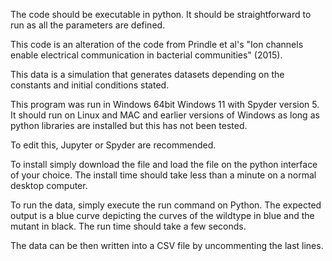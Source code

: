 The code should be executable in python. It should be straightforward to run as all the parameters are defined. 

This code is an alteration of the code from Prindle et al's "Ion channels enable electrical communication in bacterial communities" (2015).

This data is a simulation that generates datasets depending on the constants and initial conditions stated.

This program was run in Windows 64bit Windows 11 with Spyder version 5. It should run on Linux and MAC and earlier versions of Windows as long as python libraries are installed but this has not been tested.

To edit this, Jupyter or Spyder are recommended. 

To install simply download the file and load the file on the python interface of your choice.
The install time should take less than a minute on a normal desktop computer.

To run the data, simply execute the run command on Python.
The expected output is a blue curve depicting the curves of the wildtype in blue and the mutant in black. The run time should take a few seconds.

The data can be then written into a CSV file by uncommenting the last lines.

 
